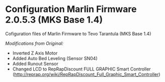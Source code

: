 # Configuration Marlin Firmware 2.0.5.3 (MKS Base 1.4)
Cofiguration files of Marlin Firmware to Tevo Tarantula (MKS Base 1.4)

*Modifications from Original:*
- Inverted Z Axis Motor
- Added Auto Bed Leveling (Sensor SN04)
- Added Runout Sensor
- Changed LCD to RepRapDiscount FULL GRAPHIC Smart Controller (http://reprap.org/wiki/RepRapDiscount_Full_Graphic_Smart_Controller)
